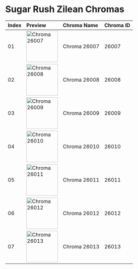 # Sugar Rush Zilean Chromas

| Index | Preview | Chroma Name | Chroma ID |
|:---|:---|:---|:---|
| 01 | <img src='https://raw.communitydragon.org/latest/plugins/rcp-be-lol-game-data/global/default/v1/champion-chroma-images/26/26007.png' alt='Chroma 26007' width='100'> | Chroma 26007 | 26007 |
| 02 | <img src='https://raw.communitydragon.org/latest/plugins/rcp-be-lol-game-data/global/default/v1/champion-chroma-images/26/26008.png' alt='Chroma 26008' width='100'> | Chroma 26008 | 26008 |
| 03 | <img src='https://raw.communitydragon.org/latest/plugins/rcp-be-lol-game-data/global/default/v1/champion-chroma-images/26/26009.png' alt='Chroma 26009' width='100'> | Chroma 26009 | 26009 |
| 04 | <img src='https://raw.communitydragon.org/latest/plugins/rcp-be-lol-game-data/global/default/v1/champion-chroma-images/26/26010.png' alt='Chroma 26010' width='100'> | Chroma 26010 | 26010 |
| 05 | <img src='https://raw.communitydragon.org/latest/plugins/rcp-be-lol-game-data/global/default/v1/champion-chroma-images/26/26011.png' alt='Chroma 26011' width='100'> | Chroma 26011 | 26011 |
| 06 | <img src='https://raw.communitydragon.org/latest/plugins/rcp-be-lol-game-data/global/default/v1/champion-chroma-images/26/26012.png' alt='Chroma 26012' width='100'> | Chroma 26012 | 26012 |
| 07 | <img src='https://raw.communitydragon.org/latest/plugins/rcp-be-lol-game-data/global/default/v1/champion-chroma-images/26/26013.png' alt='Chroma 26013' width='100'> | Chroma 26013 | 26013 |
